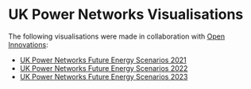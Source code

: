 # UK Power Networks Visualisations

The following visualisations were made in collaboration with [Open Innovations](https://open-innovations.org/):

* [UK Power Networks Future Energy Scenarios 2021](https://uk-power-networks.github.io/DFES-visualisation/2020-DFES)
* [UK Power Networks Future Energy Scenarios 2022](https://uk-power-networks.github.io/DFES-visualisation/2021-DFES)
* [UK Power Networks Future Energy Scenarios 2023](https://uk-power-networks.github.io/DFES-visualisation/2022-DFES)

